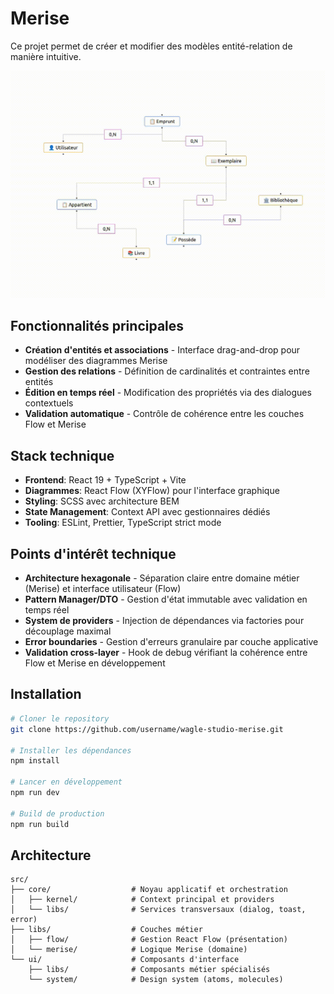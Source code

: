# Merise

Ce projet permet de créer et modifier des modèles entité-relation de manière intuitive.

![diagramme réaliser avec l'app](./public/readme_gif.gif)

## Fonctionnalités principales

- **Création d'entités et associations** - Interface drag-and-drop pour modéliser des diagrammes Merise
- **Gestion des relations** - Définition de cardinalités et contraintes entre entités
- **Édition en temps réel** - Modification des propriétés via des dialogues contextuels
- **Validation automatique** - Contrôle de cohérence entre les couches Flow et Merise

## Stack technique

- **Frontend**: React 19 + TypeScript + Vite
- **Diagrammes**: React Flow (XYFlow) pour l'interface graphique
- **Styling**: SCSS avec architecture BEM
- **State Management**: Context API avec gestionnaires dédiés
- **Tooling**: ESLint, Prettier, TypeScript strict mode

## Points d'intérêt technique

- **Architecture hexagonale** - Séparation claire entre domaine métier (Merise) et interface utilisateur (Flow)
- **Pattern Manager/DTO** - Gestion d'état immutable avec validation en temps réel
- **System de providers** - Injection de dépendances via factories pour découplage maximal
- **Error boundaries** - Gestion d'erreurs granulaire par couche applicative
- **Validation cross-layer** - Hook de debug vérifiant la cohérence entre Flow et Merise en développement

## Installation

```bash
# Cloner le repository
git clone https://github.com/username/wagle-studio-merise.git

# Installer les dépendances
npm install

# Lancer en développement
npm run dev

# Build de production
npm run build
```

## Architecture

```
src/
├── core/                  # Noyau applicatif et orchestration
│   ├── kernel/            # Context principal et providers
│   └── libs/              # Services transversaux (dialog, toast, error)
├── libs/                  # Couches métier
│   ├── flow/              # Gestion React Flow (présentation)
│   └── merise/            # Logique Merise (domaine)
└── ui/                    # Composants d'interface
    ├── libs/              # Composants métier spécialisés
    └── system/            # Design system (atoms, molecules)
```

